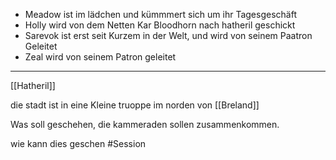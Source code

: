 - Meadow ist im lädchen und kümmmert sich um ihr Tagesgeschäft
- Holly wird von dem Netten Kar Bloodhorn nach hatheril geschickt 
- Sarevok ist erst seit Kurzem in der Welt, und wird von seinem Paatron Geleitet
- Zeal wird von seinem Patron geleitet 
___
[[Hatheril]]

die stadt ist in eine Kleine truoppe im norden von [[Breland]]

Was soll geschehen, die kammeraden sollen zusammenkommen. 

wie kann dies geschen 
#Session